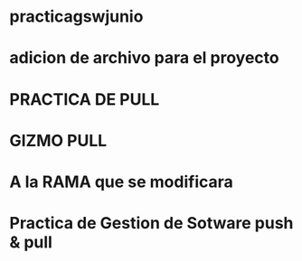 # practicagswjunio
# adicion de archivo para el proyecto
# PRACTICA DE PULL 
# GIZMO PULL
# A la RAMA que se modificara
# Practica de Gestion de Sotware push & pull
